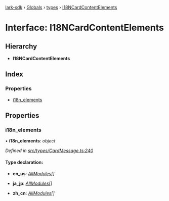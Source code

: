 [lark-sdk](../README.md) › [Globals](../globals.md) › [types](../modules/types.md) › [I18NCardContentElements](types.i18ncardcontentelements.md)

# Interface: I18NCardContentElements

## Hierarchy

* **I18NCardContentElements**

## Index

### Properties

* [i18n_elements](types.i18ncardcontentelements.md#i18n_elements)

## Properties

###  i18n_elements

• **i18n_elements**: *object*

*Defined in [src/types/CardMessage.ts:240](https://github.com/TbhT/lark-sdk/blob/e3605bb/src/types/CardMessage.ts#L240)*

#### Type declaration:

* **en_us**: *[AllModules](../modules/types.md#allmodules)[]*

* **ja_jp**: *[AllModules](../modules/types.md#allmodules)[]*

* **zh_cn**: *[AllModules](../modules/types.md#allmodules)[]*
